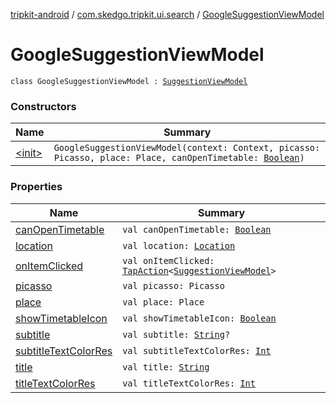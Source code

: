 [tripkit-android](../../index.md) / [com.skedgo.tripkit.ui.search](../index.md) / [GoogleSuggestionViewModel](./index.md)

# GoogleSuggestionViewModel

`class GoogleSuggestionViewModel : `[`SuggestionViewModel`](../-suggestion-view-model/index.md)

### Constructors

| Name | Summary |
|---|---|
| [&lt;init&gt;](-init-.md) | `GoogleSuggestionViewModel(context: Context, picasso: Picasso, place: Place, canOpenTimetable: `[`Boolean`](https://kotlinlang.org/api/latest/jvm/stdlib/kotlin/-boolean/index.html)`)` |

### Properties

| Name | Summary |
|---|---|
| [canOpenTimetable](can-open-timetable.md) | `val canOpenTimetable: `[`Boolean`](https://kotlinlang.org/api/latest/jvm/stdlib/kotlin/-boolean/index.html) |
| [location](location.md) | `val location: `[`Location`](../../com.skedgo.android.common.model/-location/index.md) |
| [onItemClicked](on-item-clicked.md) | `val onItemClicked: `[`TapAction`](../../com.skedgo.tripkit.ui.utils/-tap-action/index.md)`<`[`SuggestionViewModel`](../-suggestion-view-model/index.md)`>` |
| [picasso](picasso.md) | `val picasso: Picasso` |
| [place](place.md) | `val place: Place` |
| [showTimetableIcon](show-timetable-icon.md) | `val showTimetableIcon: `[`Boolean`](https://kotlinlang.org/api/latest/jvm/stdlib/kotlin/-boolean/index.html) |
| [subtitle](subtitle.md) | `val subtitle: `[`String`](https://kotlinlang.org/api/latest/jvm/stdlib/kotlin/-string/index.html)`?` |
| [subtitleTextColorRes](subtitle-text-color-res.md) | `val subtitleTextColorRes: `[`Int`](https://kotlinlang.org/api/latest/jvm/stdlib/kotlin/-int/index.html) |
| [title](title.md) | `val title: `[`String`](https://kotlinlang.org/api/latest/jvm/stdlib/kotlin/-string/index.html) |
| [titleTextColorRes](title-text-color-res.md) | `val titleTextColorRes: `[`Int`](https://kotlinlang.org/api/latest/jvm/stdlib/kotlin/-int/index.html) |

